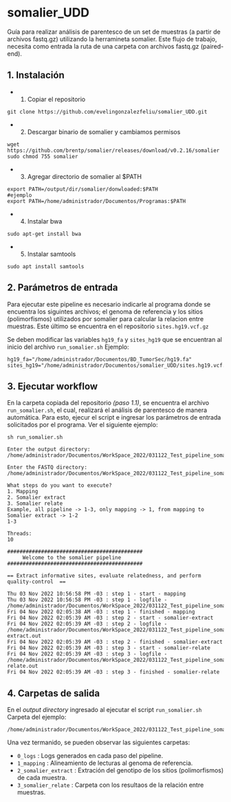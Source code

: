 # somalier_UDD

Guía para realizar análisis de parentesco de un set de muestras (a partir de archivos fastq.gz) utilizando la herramineta somalier. Este flujo de trabajo, necesita como entrada la ruta de una carpeta con archivos fastq.gz (paired-end).


## 1. Instalación ##

* 1) Copiar el repositorio
```
git clone https://github.com/evelingonzalezfeliu/somalier_UDD.git
```
* 2) Descargar binario de somalier y cambiamos permisos
```
wget https://github.com/brentp/somalier/releases/download/v0.2.16/somalier
sudo chmod 755 somalier
```
* 3) Agregar directorio de somalier al $PATH
```
export PATH=/output/dir/somalier/donwloaded:$PATH
#ejemplo
export PATH=/home/administrador/Documentos/Programas:$PATH
```
* 4) Instalar bwa
```
sudo apt-get install bwa
```
* 5) Instalar samtools
```
sudo apt install samtools
```

## 2. Parámetros de entrada ##

Para ejecutar este pipeline es necesario indicarle al programa donde se encuentra los siguintes archivos; el genoma de referencia y los sitios (polimorfismos) utilizados por somalier para calcular la relacion entre muestras. Este último se encuentra en el repositorio ```sites.hg19.vcf.gz```

Se deben modificar las variables ```hg19_fa``` y ```sites_hg19``` que se encuentran al inicio del archivo ```run_somalier.sh```
Ejemplo:
```
hg19_fa="/home/administrador/Documentos/BD_TumorSec/hg19.fa"
sites_hg19="/home/administrador/Documentos/somalier_UDD/sites.hg19.vcf.gz"
```

## 3. Ejecutar workflow ##

En la carpeta copiada del repositorio *(paso 1.1)*, se encuentra el archivo ```run_somalier.sh```, el cual, realizará el análisis de parentesco de manera automática. Para esto, ejecur el script e ingresar los parámetros de entrada solicitados por el programa. Ver el siguiente ejemplo:

```
sh run_somalier.sh

Enter the output directory:
/home/administrador/Documentos/WorkSpace_2022/031122_Test_pipeline_somalier

Enter the FASTQ directory:
/home/administrador/Documentos/WorkSpace_2022/031122_Test_pipeline_somalier/FASTQ

What steps do you want to execute?
1. Mapping
2. Somalier extract
3. Somalier relate
Example, all pipeline -> 1-3, only mapping -> 1, from mapping to Somalier extract -> 1-2
1-3

Threads:
10

############################################
     Welcome to the somalier pipeline
############################################

== Extract informative sites, evaluate relatedness, and perform quality-control  ==

Thu 03 Nov 2022 10:56:58 PM -03 : step 1 - start - mapping
Thu 03 Nov 2022 10:56:58 PM -03 : step 1 - logfile - /home/administrador/Documentos/WorkSpace_2022/031122_Test_pipeline_somalier/0_logs/1_log_mapping.out
Fri 04 Nov 2022 02:05:38 AM -03 : step 1 - finished - mapping
Fri 04 Nov 2022 02:05:39 AM -03 : step 2 - start - somalier-extract
Fri 04 Nov 2022 02:05:39 AM -03 : step 2 - logfile - /home/administrador/Documentos/WorkSpace_2022/031122_Test_pipeline_somalier/0_logs/2_log_somalier-extract.out
Fri 04 Nov 2022 02:05:39 AM -03 : step 2 - finished - somalier-extract
Fri 04 Nov 2022 02:05:39 AM -03 : step 3 - start - somalier-relate
Fri 04 Nov 2022 02:05:39 AM -03 : step 3 - logfile - /home/administrador/Documentos/WorkSpace_2022/031122_Test_pipeline_somalier/0_logs/3_log_somalier-relate.out
Fri 04 Nov 2022 02:05:39 AM -03 : step 3 - finished - somalier-relate
```

## 4. Carpetas de salida ##

En el *output directory* ingresado al ejecutar el script ```run_somalier.sh```
Carpeta del ejemplo:
```
/home/administrador/Documentos/WorkSpace_2022/031122_Test_pipeline_somalier
```
Una vez termanido, se pueden observar las siguientes carpetas:

* ```0_logs``` : Logs generados en cada paso del pipeline.
* ```1_mapping``` : Alineamiento de lecturas al genoma de referencia.
* ```2_somalier_extract``` : Extración del genotipo de los sitios (polimorfismos) de cada muestra.
* ```3_somalier_relate``` : Carpeta con los resultaos de la relación entre muestras.




